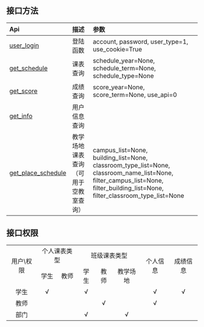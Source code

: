 ## 接口方法

| Api               |  描述         | 参数             |
| :--------         | :-----        | :----           |
| [user_login](api/登陆接口.md)        | 登陆函数      | account, password, user_type=1, use_cookie=True   |
| [get_schedule](api/课表接口.md)      | 课表查询      | schedule_year=None, schedule_term=None, schedule_type=None   |
| [get_score](api/成绩接口.md)         | 成绩查询      | score_year=None, score_term=None, use_api=0   |
| [get_info](api/用户信息.md)          | 用户信息查询  |          |
| [get_place_schedule](api/教学场地.md)| 教学场地课表查询（可用于空教室查询） |campus_list=None, building_list=None, classroom_type_list=None, classroom_name_list=None, filter_campus_list=None, filter_building_list=None, filter_classroom_type_list=None   |


## 接口权限

<table>
    <tr align="center">
        <td rowspan="2">用户\权限</td>
        <td colspan="2">个人课表类型</td>
        <td colspan="3">班级课表类型</td>
        <td rowspan="2">个人信息</td>
        <td rowspan="2">成绩信息</td>
    </tr>
    <tr align="center">
        <td>学生</td>
        <td>教师</td>
        <td>学生</td>
        <td>教师</td>
        <td>教学场地</td>
    </tr>
    <tr align="center">
        <td>学生</td>
        <td>√</td>
        <td></td>
        <td>√</td>
        <td></td>
        <td></td>
        <td>√</td>
        <td>√</td>
    </tr>
    <tr align="center">
        <td>教师</td>
        <td></td>
        <td></td>
        <td></td>
        <td>√</td>
        <td></td>
        <td>√</td>
        <td></td>
    </tr>
    <tr align="center">
        <td>部门</td>
        <td></td>
        <td></td>
        <td>√</td>
        <td></td>
        <td>√</td>
        <td></td>
        <td></td>
    </tr>
</table>